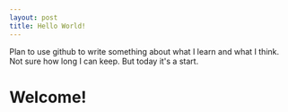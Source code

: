 ```yaml
---
layout: post
title: Hello World!
---
```


Plan to use github to write something about what I learn and what I think. Not sure how long I can keep. But today it's a start.

# Welcome! #